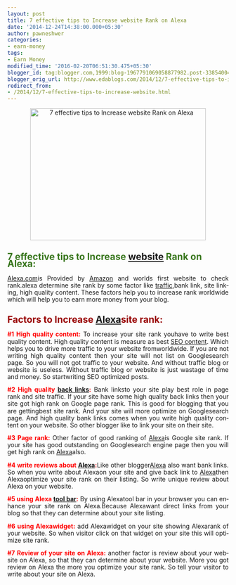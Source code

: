 ```yaml
---
layout: post
title: 7 effective tips to Increase website Rank on Alexa
date: '2014-12-24T14:38:00.000+05:30'
author: pawneshwer
categories:
- earn-money
tags:
- Earn Money
modified_time: '2016-02-20T06:51:30.475+05:30'
blogger_id: tag:blogger.com,1999:blog-1967791069058877982.post-3385400437085429704
blogger_orig_url: http://www.edablogs.com/2014/12/7-effective-tips-to-increase-website.html
redirect_from:
- /2014/12/7-effective-tips-to-increase-website.html
---
```


<div dir="ltr" style="text-align: left;"><div style="line-height: 115%; margin-bottom: 0.35cm;"><div style="clear: both; text-align: center;"><a href="http://www.trickspapa.com/wp-content/uploads/2014/12/Alexa-2BRank.png" style="margin-left: 1em; margin-right: 1em;"><img alt="7 effective tips to Increase website Rank on Alexa" border="0" src="http://www.trickspapa.com/wp-content/uploads/2014/12/Alexa-2BRank.png" height="300" title="7 effective tips to Increase website Rank on Alexa" width="400" /></a></div><h2 style="text-align: left;"><span lang="en-US"><span style="color: #38761d;">7 effective tips to Increase <a href="http://en.wikipedia.org/wiki/Website" rel="wikipedia" target="_blank" title="Website">website</a> Rank on Alexa: </span></span></h2><div style="text-align: justify;"><span lang="en-US"><a href="http://www.alexa.com/" rel="nofollow" target="_blank">Alexa.com</a>is Provided by <a href="http://www.amazon.com/" rel="homepage" target="_blank" title="Amazon.com">Amazon</a> and worlds first website to check rank.alexa determine site rank by some factor like <a href="http://en.wikipedia.org/wiki/Web_traffic" rel="wikipedia" target="_blank" title="Web traffic">traffic</a>,bank link, site linking, high quality content. These factors help you to increase rank worldwide which will help you to earn more money from your blog.</span></div></div><div style="line-height: 115%; margin-bottom: 0.35cm;"><h2 style="text-align: left;"><span style="color: #990000;"><span lang="en-US">Factors to Increase </span><a href="http://www.alexa.com/siteinfo/www.trickspapa.com" rel="nofollow" target="_blank"><span lang="en-US">Alexa</span></a><span lang="en-US">site rank:</span></span></h2></div><div style="line-height: 115%; margin-bottom: 0.35cm; text-align: justify;"><span style="color: red;"><b><span lang="en-US">#1 High quality content:</span></b></span> To increase your site rank<span lang="en-US"> you</span><span lang="en-US">have to write best quality content. High quality content is measure as best <a href="http://www.legalzoom.com/business-management/promoting-your-business/seo-strategy-search-engine-rankings" rel="legalzoom" target="_blank" title="SEO Strategy">SEO content</a>. Which helps you to drive more traffic to your website </span><span lang="en-US">from</span><span lang="en-US">worldwide. If you are not writing high quality content then your site will not list on </span><span lang="en-US">Google</span><span lang="en-US">search page. So you will not got traffic to your website. And without traffic blog or website is useless. Without traffic blog or website is just wastage of time and money. So </span><span lang="en-US">start</span><span lang="en-US">writing SEO optimized posts.</span> </div><div style="line-height: 115%; margin-bottom: 0.35cm; text-align: justify;"><span lang="en-US"><span style="color: red;"><b>#2 High quality <a href="http://en.wikipedia.org/wiki/Backlink" rel="wikipedia" target="_blank" title="Backlink">back links</a>:</b></span> Bank </span><span lang="en-US">links</span><span lang="en-US">to your site play best role in page rank and site traffic. If your site have some high quality back links then your site got high rank on </span><span lang="en-US">Google</span><span lang="en-US"> page rank. This is good for blogging that you are </span><span lang="en-US">getting</span><span lang="en-US">best site rank. And your site will more optimize on </span><span lang="en-US">Google</span><span lang="en-US">search page. And high quality bank links comes when you write high quality content on your website. So other blogger like to link your site on their site.</span></div><div style="line-height: 115%; margin-bottom: 0.35cm; text-align: justify;"><span lang="en-US"><span style="color: red;"><b>#3 Page rank:</b> </span>Other factor of good ranking of </span><a href="http://www.alexa.com/siteinfo/www.trickspapa.com" rel="nofollow" target="_blank"><span lang="en-US">Alexa</span></a><span lang="en-US">is </span><span lang="en-US">Google</span><span lang="en-US"> site rank. If your site has good outstanding on </span><span lang="en-US">Google</span><span lang="en-US">search engine page then you will get high rank on </span><a href="http://www.alexa.com/siteinfo/www.trickspapa.com" rel="nofollow" target="_blank"><span lang="en-US">Alexa</span></a><span lang="en-US">also.</span></div><div style="line-height: 115%; margin-bottom: 0.35cm; text-align: justify;"><span style="color: red;"><b><span lang="en-US">#4 write reviews about </span><a href="http://www.alexa.com/siteinfo/www.trickspapa.com" rel="nofollow" target="_blank"><span lang="en-US">Alexa</span></a></b></span><span lang="en-US"><span style="color: red;"><b>:</b></span>Like other </span><span lang="en-US">blogger</span><span lang="en-US"></span><a href="http://www.alexa.com/siteinfo/www.trickspapa.com" rel="nofollow" target="_blank"><span lang="en-US">Alexa</span></a><span lang="en-US"> also want bank links. So when you write about </span><span lang="en-US">Alexa</span><span lang="en-US">on your site and give back link to </span><a href="http://www.alexa.com/siteinfo/www.trickspapa.com" rel="nofollow" target="_blank"><span lang="en-US">Alexa</span></a><span lang="en-US">then </span><span lang="en-US">Alexa</span><span lang="en-US">optimize your site rank on their listing. So write unique review about </span><span lang="en-US">Alexa</span><span lang="en-US"> on your website.</span></div><div style="line-height: 115%; margin-bottom: 0.35cm; text-align: justify;"><span style="color: red;"><b><span lang="en-US">#5 using </span><span lang="en-US">Alexa</span></b></span><span lang="en-US"><span style="color: red;"><b> <a href="http://en.wikipedia.org/wiki/Toolbar" rel="wikipedia" target="_blank" title="Toolbar">tool bar</a>:</b></span> By using </span><span lang="en-US">Alexa</span><span lang="en-US"></span><span lang="en-US">tool bar</span><span lang="en-US"> in your browser you can enhance your site rank on </span><span lang="en-US">Alexa.</span><span lang="en-US">Because </span><span lang="en-US">Alexa</span><span lang="en-US">want direct links from your blog so that they can determine about your site listing.</span></div><div style="line-height: 115%; margin-bottom: 0.35cm; text-align: justify;"><span style="color: red;"><b><span lang="en-US">#6 using </span><span lang="en-US">Alexa</span></b></span><span lang="en-US"><span style="color: red;"><b>widget:</b></span> add </span><span lang="en-US">Alexa</span><span lang="en-US">widget on your site showing </span><span lang="en-US">Alexa</span><span lang="en-US">rank of your website. So when visitor click on that widget on your site this will optimize site rank.</span></div><div style="line-height: 115%; margin-bottom: 0.35cm; text-align: justify;"><span style="color: red;"><b><span lang="en-US">#7 Review of your site on </span><span lang="en-US">Alexa</span></b></span><span lang="en-US"><span style="color: red;"><b>:</b></span> another factor is review about your website on </span><span lang="en-US">Alexa</span><span lang="en-US">, so that they can determine about your website. More you got review on </span><span lang="en-US">Alexa</span><span lang="en-US"> the more you optimize your site rank. So tell your visitor to write about your site on </span><span lang="en-US">Alexa.</span><span lang="en-US"> </span></div></div>